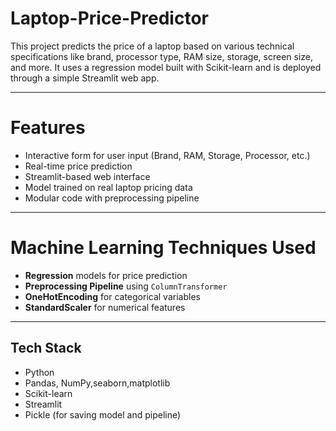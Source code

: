 # Laptop-Price-Predictor
This project predicts the price of a laptop based on various technical specifications like brand, processor type, RAM size, storage, screen size, and more. It uses a regression model built with Scikit-learn and is deployed through a simple Streamlit web app.

---
# Features
- Interactive form for user input (Brand, RAM, Storage, Processor, etc.)
- Real-time price prediction
- Streamlit-based web interface
- Model trained on real laptop pricing data
- Modular code with preprocessing pipeline

---
# Machine Learning Techniques Used
- **Regression** models for price prediction
- **Preprocessing Pipeline** using `ColumnTransformer`
- **OneHotEncoding** for categorical variables
- **StandardScaler** for numerical features
  

---
##  Tech Stack
- Python
- Pandas, NumPy,seaborn,matplotlib
- Scikit-learn
- Streamlit
- Pickle (for saving model and pipeline)
